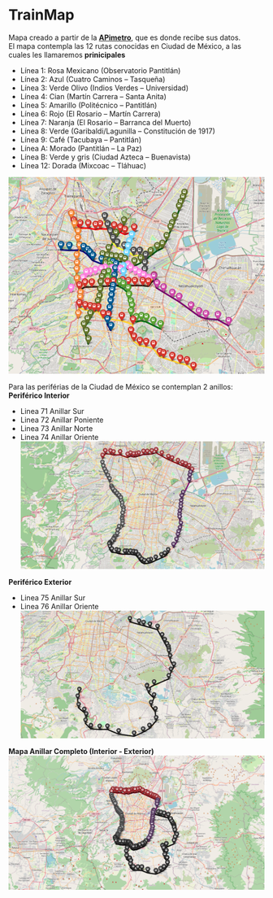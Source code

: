# TrainMap
Mapa creado a partir de la **[APimetro](https://github.com/galigaribaldi/Apimetro)**, que es donde recibe sus datos.  
El mapa contempla las 12 rutas conocidas en Ciudad de México, a las cuales les llamaremos **prinicipales**

- Línea 1: Rosa Mexicano (Observatorio Pantitlán)
- Línea 2: Azul (Cuatro Caminos – Tasqueña)
- Línea 3: Verde Olivo (Indios Verdes – Universidad)
- Línea 4: Cian (Martín Carrera – Santa Anita)
- Línea 5: Amarillo (Politécnico – Pantitlán)
- Línea 6: Rojo (El Rosario – Martín Carrera)
- Línea 7: Naranja (El Rosario – Barranca del Muerto)
- Línea 8: Verde (Garibaldi/Lagunilla – Constitución de 1917)
- Línea 9: Café (Tacubaya – Pantitlán)
- Línea A: Morado (Pantitlán – La Paz)
- Línea B: Verde y gris (Ciudad Azteca – Buenavista)
- Línea 12: Dorada (Mixcoac – Tláhuac)

![Plan2023](assets/Principales.png)

Para las periférias de la Ciudad de México se contemplan 2 anillos:
**Periférico Interior**
- Linea 71 Anillar Sur
- Linea 72 Anillar Poniente
- Linea 73 Anillar Norte
- Linea 74 Anillar Oriente
![Plan2023](assets/AnillarInterior.png)

**Periférico Exterior**
- Linea 75 Anillar Sur
- Linea 76 Anillar Oriente
![Plan2023](assets/AnillarExterior.png)

**Mapa Anillar Completo (Interior - Exterior)**
![Plan2023](assets/Anillares.png)